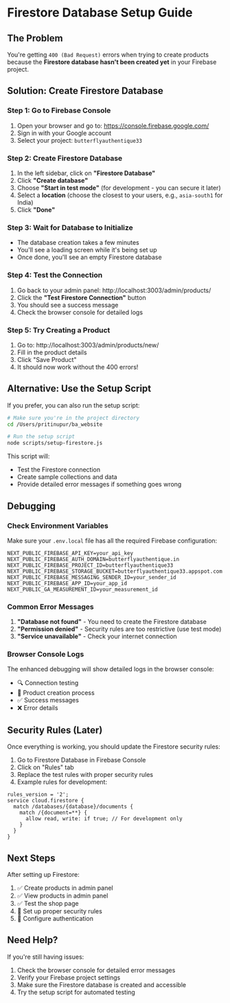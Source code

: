 # Firestore Database Setup Guide

## The Problem
You're getting `400 (Bad Request)` errors when trying to create products because the **Firestore database hasn't been created yet** in your Firebase project.

## Solution: Create Firestore Database

### Step 1: Go to Firebase Console
1. Open your browser and go to: https://console.firebase.google.com/
2. Sign in with your Google account
3. Select your project: `butterflyauthentique33`

### Step 2: Create Firestore Database
1. In the left sidebar, click on **"Firestore Database"**
2. Click **"Create database"**
3. Choose **"Start in test mode"** (for development - you can secure it later)
4. Select a **location** (choose the closest to your users, e.g., `asia-south1` for India)
5. Click **"Done"**

### Step 3: Wait for Database to Initialize
- The database creation takes a few minutes
- You'll see a loading screen while it's being set up
- Once done, you'll see an empty Firestore database

### Step 4: Test the Connection
1. Go back to your admin panel: http://localhost:3003/admin/products/
2. Click the **"Test Firestore Connection"** button
3. You should see a success message
4. Check the browser console for detailed logs

### Step 5: Try Creating a Product
1. Go to: http://localhost:3003/admin/products/new/
2. Fill in the product details
3. Click "Save Product"
4. It should now work without the 400 errors!

## Alternative: Use the Setup Script

If you prefer, you can also run the setup script:

```bash
# Make sure you're in the project directory
cd /Users/pritinupur/ba_website

# Run the setup script
node scripts/setup-firestore.js
```

This script will:
- Test the Firestore connection
- Create sample collections and data
- Provide detailed error messages if something goes wrong

## Debugging

### Check Environment Variables
Make sure your `.env.local` file has all the required Firebase configuration:

```env
NEXT_PUBLIC_FIREBASE_API_KEY=your_api_key
NEXT_PUBLIC_FIREBASE_AUTH_DOMAIN=butterflyauthentique.in
NEXT_PUBLIC_FIREBASE_PROJECT_ID=butterflyauthentique33
NEXT_PUBLIC_FIREBASE_STORAGE_BUCKET=butterflyauthentique33.appspot.com
NEXT_PUBLIC_FIREBASE_MESSAGING_SENDER_ID=your_sender_id
NEXT_PUBLIC_FIREBASE_APP_ID=your_app_id
NEXT_PUBLIC_GA_MEASUREMENT_ID=your_measurement_id
```

### Common Error Messages

1. **"Database not found"** - You need to create the Firestore database
2. **"Permission denied"** - Security rules are too restrictive (use test mode)
3. **"Service unavailable"** - Check your internet connection

### Browser Console Logs
The enhanced debugging will show detailed logs in the browser console:
- 🔍 Connection testing
- 🚀 Product creation process
- ✅ Success messages
- ❌ Error details

## Security Rules (Later)
Once everything is working, you should update the Firestore security rules:

1. Go to Firestore Database in Firebase Console
2. Click on "Rules" tab
3. Replace the test rules with proper security rules
4. Example rules for development:
```
rules_version = '2';
service cloud.firestore {
  match /databases/{database}/documents {
    match /{document=**} {
      allow read, write: if true; // For development only
    }
  }
}
```

## Next Steps
After setting up Firestore:
1. ✅ Create products in admin panel
2. ✅ View products in admin panel
3. ✅ Test the shop page
4. 🔄 Set up proper security rules
5. 🔄 Configure authentication

## Need Help?
If you're still having issues:
1. Check the browser console for detailed error messages
2. Verify your Firebase project settings
3. Make sure the Firestore database is created and accessible
4. Try the setup script for automated testing 